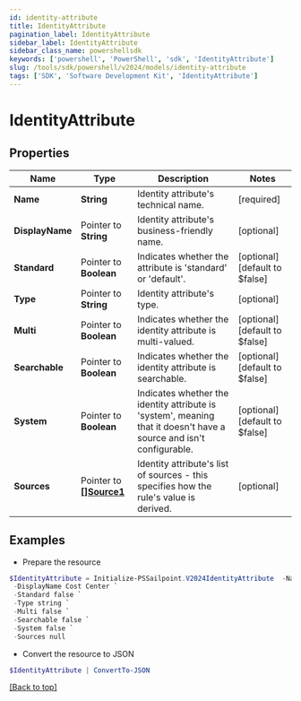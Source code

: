 ```yaml
---
id: identity-attribute
title: IdentityAttribute
pagination_label: IdentityAttribute
sidebar_label: IdentityAttribute
sidebar_class_name: powershellsdk
keywords: ['powershell', 'PowerShell', 'sdk', 'IdentityAttribute'] 
slug: /tools/sdk/powershell/v2024/models/identity-attribute
tags: ['SDK', 'Software Development Kit', 'IdentityAttribute']
---
```



# IdentityAttribute

## Properties

Name | Type | Description | Notes
------------ | ------------- | ------------- | -------------
**Name** |  **String** | Identity attribute's technical name. | [required]
**DisplayName** |  Pointer to **String** | Identity attribute's business-friendly name. | [optional] 
**Standard** |  Pointer to **Boolean** | Indicates whether the attribute is 'standard' or 'default'. | [optional] [default to $false]
**Type** |  Pointer to **String** | Identity attribute's type. | [optional] 
**Multi** |  Pointer to **Boolean** | Indicates whether the identity attribute is multi-valued. | [optional] [default to $false]
**Searchable** |  Pointer to **Boolean** | Indicates whether the identity attribute is searchable. | [optional] [default to $false]
**System** |  Pointer to **Boolean** | Indicates whether the identity attribute is 'system', meaning that it doesn't have a source and isn't configurable. | [optional] [default to $false]
**Sources** |  Pointer to [**[]Source1**](source1) | Identity attribute's list of sources - this specifies how the rule's value is derived. | [optional] 

## Examples

- Prepare the resource
```powershell
$IdentityAttribute = Initialize-PSSailpoint.V2024IdentityAttribute  -Name costCenter `
 -DisplayName Cost Center `
 -Standard false `
 -Type string `
 -Multi false `
 -Searchable false `
 -System false `
 -Sources null
```

- Convert the resource to JSON
```powershell
$IdentityAttribute | ConvertTo-JSON
```


[[Back to top]](#) 

